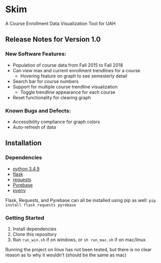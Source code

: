 # Skim

A Course Enrollment Data Visualization Tool for UAH

## Release Notes for Version 1.0
### New Software Features:
 - Population of course data from Fall 2015 to Fall 2018
 - Can view max and current enrollment trendlines for a course
	 - Hovering feature on graph to see semesterly detail
 - Search bar for course numbers
 - Support for multiple course trendline visualization
	 - Toggle trendline appearance for each course
 - Reset functionality for clearing graph

### Known Bugs and Defects:
- Accessibility compliance for graph colors
- Auto-refresh of data

## Installation

### Dependencies
-  [python 3.4.9](https://www.python.org/downloads/)
-  [flask](https://github.com/pallets/flask)
-  [requests](https://github.com/requests/requests)
-  [Pyrebase](https://github.com/thisbejim/Pyrebase)
-  [pyenv](https://github.com/pyenv/pyenv)

Flask, Requests, and Pyrebase can all be installed using pip as well:
`pip install flask requests pyrebase`

### Getting Started
1. Install dependencies
2. Clone this repository
3. Run `run_win.sh` if on windows, or `sh run_mac.sh` if on mac/linux

Running the project on linux has not been tested, but there is no clear reason as to why it wouldn't (should be the same as mac)
